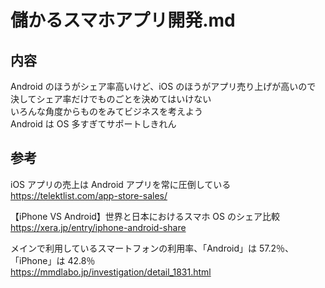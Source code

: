 # 儲かるスマホアプリ開発.md

## 内容

Android のほうがシェア率高いけど、iOS のほうがアプリ売り上げが高いので  
決してシェア率だけでものごとを決めてはいけない  
いろんな角度からものをみてビジネスを考えよう  
Android は OS 多すぎてサポートしきれん

## 参考

iOS アプリの売上は Android アプリを常に圧倒している  
https://telektlist.com/app-store-sales/

【iPhone VS Android】世界と日本におけるスマホ OS のシェア比較  
https://xera.jp/entry/iphone-android-share

メインで利用しているスマートフォンの利用率、「Android」は 57.2％、「iPhone」は 42.8％  
https://mmdlabo.jp/investigation/detail_1831.html
